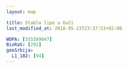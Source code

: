 ```yaml
---
layout: map

title: Stablo lipe u Guči
last_modified_at: 2018-05-23T23:37:53+02:00

WDPA: [555589047]
BioRaS: [292]
geoSrbija:
  L1_182: [94]
---
```

